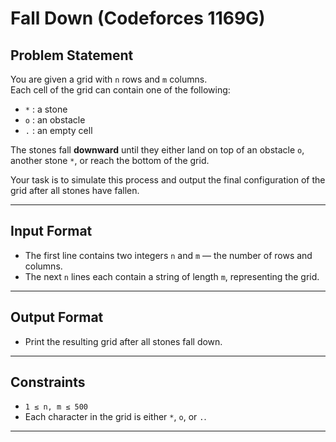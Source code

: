 # Fall Down (Codeforces 1169G)

## Problem Statement

You are given a grid with `n` rows and `m` columns.  
Each cell of the grid can contain one of the following:

- `*` : a stone  
- `o` : an obstacle  
- `.` : an empty cell  

The stones fall **downward** until they either land on top of an obstacle `o`, another stone `*`, or reach the bottom of the grid.  

Your task is to simulate this process and output the final configuration of the grid after all stones have fallen.

---

## Input Format
- The first line contains two integers `n` and `m` — the number of rows and columns.  
- The next `n` lines each contain a string of length `m`, representing the grid.  

---

## Output Format
- Print the resulting grid after all stones fall down.

---

## Constraints
- `1 ≤ n, m ≤ 500`
- Each character in the grid is either `*`, `o`, or `.`.

---
